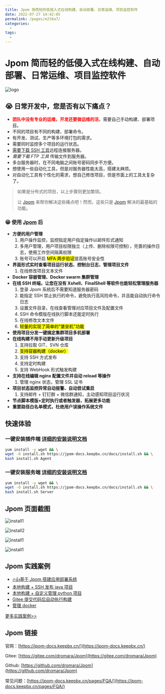 ```yaml
---
title: Jpom 简而轻的低侵入式在线构建、自动部署、日常运维、项目监控软件
date: 2022-07-27 14:42:05
permalink: /pages/e234a7/
categories:
  - 
tags:
  - 
---
```

# Jpom 简而轻的低侵入式在线构建、自动部署、日常运维、项目监控软件


![logo](https://jpom-docs.keepbx.cn/images/jpom_logo.png)

## 😭 日常开发中，您是否有以下痛点？

- <font color="red">**团队中没有专业的运维，开发还要做运维的活**</font>，需要自己手动构建、部署项目。
- 不同的项目有不同的构建、部署命令。
- 有开发、测试、生产等多环境打包的需求。
- 需要同时监控多个项目的运行状态。
- <u>需要下载 SSH 工具</u>远程连接服务器。
- *需要下载 FTP 工具* 传输文件到服务器。
- 多台服务器时，在不同电脑之间账号密码同步不方便。
- 想使用一些自动化工具，但是对服务器性能太高，搭建太麻烦。
- 对自动化工具有个性化的需求，想自己修改项目，但是市面上的工具太复杂了。

> 如果是分布式的项目，以上步骤则更加繁琐。
>
> 让 [Jpom](https://gitee.com/dromara/Jpom) 来帮你解决这些痛点吧！然而，这些只是 [Jpom](https://gitee.com/dromara/Jpom) 解决的最基础的功能。

### 😁 使用 [Jpom](https://gitee.com/dromara/Jpom) 后

- **方便的用户管理**
	1. 用户操作监控，监控指定用户指定操作以邮件形式通知
	2. 多用户管理，用户项目权限独立（上传、删除权限可控制），完善的操作日志，使用工作空间隔离权限
	3. 账号可以开启 <mark>MFA 两步验证</mark>提高账号安全性
- **界面形式实时查看项目运行状态、控制台日志、管理项目文件**
	1. 在线修改项目文本文件
- **Docker 容器管理、Docker swarm 集群管理** 
- **在线 SSH 终端，让您在没有 Xshell、FinalShell 等软件也能轻松管理服务器**
	1. 登录 Jpom 系统后不需要知道服务器密码
	2. 能指定 SSH 禁止执行的命令，避免执行高风险命令，并且能自动执行命令日志
	3. 设置文件目录，在线查看管理对应项目文件及配置文件
	4. SSH 命令模版在线执行脚本还能定时执行
	5. 在线修改文本文件
	6. <mark>轻量的实现了简单的"堡垒机"功能</mark>
- **使用项目分发一键搞定集群项目多机部署**
- **在线构建不用手动更新升级项目** 
	1. 支持拉取 GIT、SVN 仓库
	2. <mark>支持容器构建（docker）</mark>
	3. 支持 SSH 方式发布
	4. 支持定时构建
	5. 支持 WebHook 形式触发构建
- **支持在线编辑 nginx 配置文件并自动 reload 等操作** 
	1. 管理 nginx 状态，管理 SSL 证书
- **项目状态监控异常自动报警、自动尝试重启**
	1. 支持邮件 + 钉钉群 + 微信群通知，主动感知项目运行状况
- **节点脚本模版+定时执行或者触发器，拓展更多功能**
- **重要路径白名单模式，杜绝用户误操作系统文件**


## 快速体验

### 一键安装插件端 [详细的安装说明文档](https://jpom-docs.keepbx.cn/pages/install/)


```bash
yum install -y wget && \
wget -O install.sh https://jpom-docs.keepbx.cn/docs/install.sh && \
bash install.sh Agent
```

### 一键安装服务端 [详细的安装说明文档](https://jpom-docs.keepbx.cn/pages/install/)


```bash
yum install -y wget && \
wget -O install.sh https://jpom-docs.keepbx.cn/docs/install.sh && \
bash install.sh Server
```

## Jpom 页面截图

![install1](https://jpom-docs.keepbx.cn/images/tutorial/project_dsl_java/inits1.png)

![install2](https://jpom-docs.keepbx.cn/images/tutorial/project_dsl_java/inits2.png)

![install1](https://jpom-docs.keepbx.cn/images/tutorial/project_dsl_java/inita1.png)

![install1](https://jpom-docs.keepbx.cn/images/tutorial/monitor-notice/img13.png)

## Jpom 实践案例

- [🔥👍基于 Jpom 搭建应用部署系统](https://jpom-docs.keepbx.cn/pages/practice/simple-solution-01/)
- [本地构建 + SSH 发布 java 项目](https://jpom-docs.keepbx.cn/pages/practice/build-java-ssh-release/)
- [本地构建 + 自定义管理 python 项目](https://jpom-docs.keepbx.cn/pages/practice/project-dsl-python/)
- [Gitee 提交代码后自动执行构建](https://jpom-docs.keepbx.cn/pages/practice/gitee-webhook-trigger-build/)
- [管理 docker](https://jpom-docs.keepbx.cn/pages/practice/docker-cli/)

[更多实践案例>>](https://jpom-docs.keepbx.cn/pages/practice/)

## Jpom 链接

官网：[https://jpom-docs.keepbx.cn/](https://jpom-docs.keepbx.cn/)

Gitee: [https://gitee.com/dromara/Jpom](https://gitee.com/dromara/Jpom)

Github: [https://github.com/dromara/Jpom](https://github.com/dromara/Jpom)

常见问题：[https://jpom-docs.keepbx.cn/pages/FQA/](https://jpom-docs.keepbx.cn/pages/FQA/)